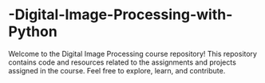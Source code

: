 # -Digital-Image-Processing-with-Python
Welcome to the Digital Image Processing course repository! This repository contains code and resources related to the assignments and projects assigned in the course. Feel free to explore, learn, and contribute.
